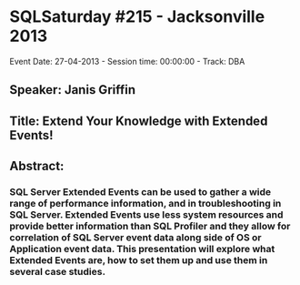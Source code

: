# SQLSaturday #215 - Jacksonville 2013
Event Date: 27-04-2013 - Session time: 00:00:00 - Track: DBA
## Speaker: Janis Griffin
## Title: Extend Your Knowledge with Extended Events!
## Abstract:
### SQL Server Extended Events can be used to gather a wide range of performance information, and in troubleshooting in SQL Server.  Extended Events use less system resources and provide better information than SQL Profiler and they allow for correlation of SQL Server event data along side of OS or Application event data. This presentation will explore what Extended Events are, how to set them up and use them in several case studies.


